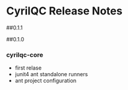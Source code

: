 # CyrilQC Release Notes

##0.1.1


##0.1.0
### cyrilqc-core
* first relase
* junit4 ant standalone runners
* ant project configuration

